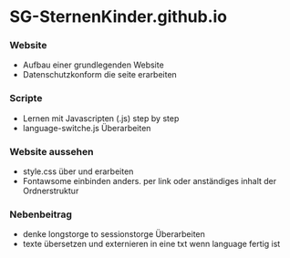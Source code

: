 # SG-SternenKinder.github.io

### Website
- Aufbau einer grundlegenden Website
- Datenschutzkonform die seite erarbeiten

### Scripte
- Lernen mit Javascripten (.js) step by step
- language-switche.js Überarbeiten

### Website aussehen
- style.css über und erarbeiten
- Fontawsome einbinden anders. per link oder anständiges inhalt der Ordnerstruktur

### Nebenbeitrag
- denke longstorge to sessionstorge Überarbeiten
- texte übersetzen und externieren in eine txt wenn language fertig ist